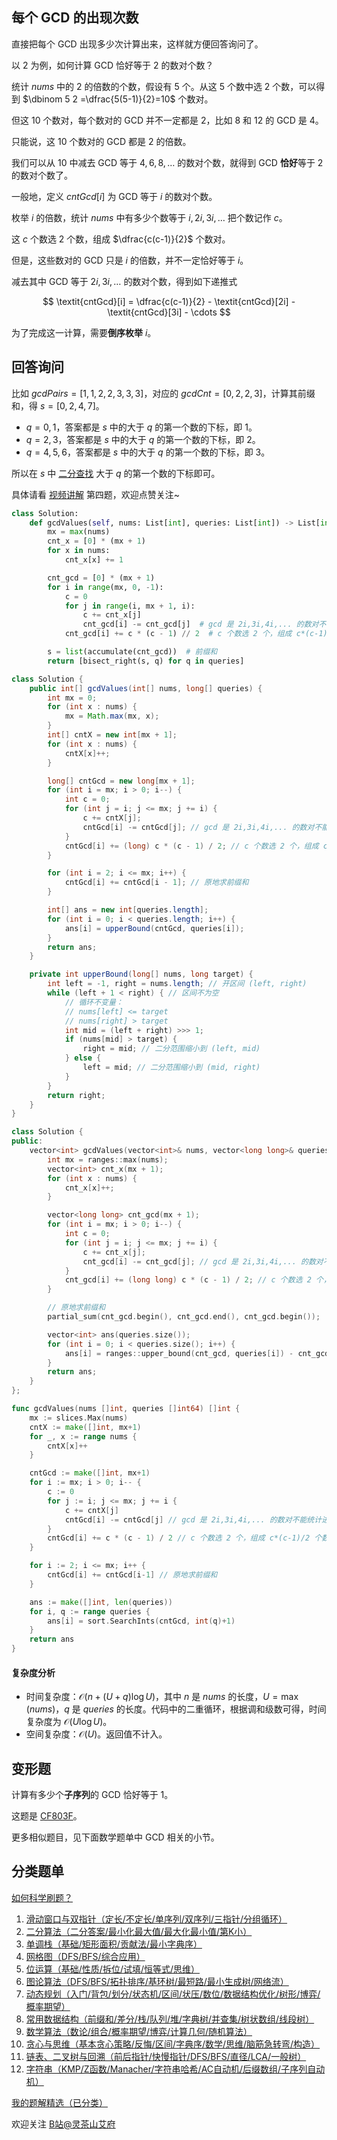 ## 每个 GCD 的出现次数

直接把每个 GCD 出现多少次计算出来，这样就方便回答询问了。

以 $2$ 为例，如何计算 GCD 恰好等于 $2$ 的数对个数？

统计 $\textit{nums}$ 中的 $2$ 的倍数的个数，假设有 $5$ 个。从这 $5$ 个数中选 $2$ 个数，可以得到 $\dbinom 5 2 =\dfrac{5(5-1)}{2}=10$ 个数对。

但这 $10$ 个数对，每个数对的 GCD 并不一定都是 $2$，比如 $8$ 和 $12$ 的 GCD 是 $4$。

只能说，这 $10$ 个数对的 GCD 都是 $2$ 的倍数。

我们可以从 $10$ 中减去 GCD 等于 $4,6,8,\dots$ 的数对个数，就得到 GCD **恰好**等于 $2$ 的数对个数了。

一般地，定义 $\textit{cntGcd}[i]$ 为 GCD 等于 $i$ 的数对个数。

枚举 $i$ 的倍数，统计 $\textit{nums}$ 中有多少个数等于 $i,2i,3i,\dots$ 把个数记作 $c$。

这 $c$ 个数选 $2$ 个数，组成 $\dfrac{c(c-1)}{2}$ 个数对。

但是，这些数对的 GCD 只是 $i$ 的倍数，并不一定恰好等于 $i$。

减去其中 GCD 等于 $2i,3i,\dots$ 的数对个数，得到如下递推式

$$
\textit{cntGcd}[i] = \dfrac{c(c-1)}{2} - \textit{cntGcd}[2i] - \textit{cntGcd}[3i] - \cdots
$$

为了完成这一计算，需要**倒序枚举** $i$。

## 回答询问

比如 $\textit{gcdPairs}=[1,1,2,2,3,3,3]$，对应的 $\textit{gcdCnt}=[0,2,2,3]$，计算其前缀和，得 $s=[0,2,4,7]$。

- $q=0,1$，答案都是 $s$ 中的大于 $q$ 的第一个数的下标，即 $1$。
- $q=2,3$，答案都是 $s$ 中的大于 $q$ 的第一个数的下标，即 $2$。
- $q=4,5,6$，答案都是 $s$ 中的大于 $q$ 的第一个数的下标，即 $3$。

所以在 $s$ 中 [二分查找](https://www.bilibili.com/video/BV1AP41137w7/) 大于 $q$ 的第一个数的下标即可。

具体请看 [视频讲解](https://www.bilibili.com/video/BV15y1iYUE2h/) 第四题，欢迎点赞关注~

```py [sol-Python3]
class Solution:
    def gcdValues(self, nums: List[int], queries: List[int]) -> List[int]:
        mx = max(nums)
        cnt_x = [0] * (mx + 1)
        for x in nums:
            cnt_x[x] += 1

        cnt_gcd = [0] * (mx + 1)
        for i in range(mx, 0, -1):
            c = 0
            for j in range(i, mx + 1, i):
                c += cnt_x[j]
                cnt_gcd[i] -= cnt_gcd[j]  # gcd 是 2i,3i,4i,... 的数对不能统计进来
            cnt_gcd[i] += c * (c - 1) // 2  # c 个数选 2 个，组成 c*(c-1)/2 个数对

        s = list(accumulate(cnt_gcd))  # 前缀和
        return [bisect_right(s, q) for q in queries]
```

```java [sol-Java]
class Solution {
    public int[] gcdValues(int[] nums, long[] queries) {
        int mx = 0;
        for (int x : nums) {
            mx = Math.max(mx, x);
        }
        int[] cntX = new int[mx + 1];
        for (int x : nums) {
            cntX[x]++;
        }

        long[] cntGcd = new long[mx + 1];
        for (int i = mx; i > 0; i--) {
            int c = 0;
            for (int j = i; j <= mx; j += i) {
                c += cntX[j];
                cntGcd[i] -= cntGcd[j]; // gcd 是 2i,3i,4i,... 的数对不能统计进来
            }
            cntGcd[i] += (long) c * (c - 1) / 2; // c 个数选 2 个，组成 c*(c-1)/2 个数对
        }

        for (int i = 2; i <= mx; i++) {
            cntGcd[i] += cntGcd[i - 1]; // 原地求前缀和
        }

        int[] ans = new int[queries.length];
        for (int i = 0; i < queries.length; i++) {
            ans[i] = upperBound(cntGcd, queries[i]);
        }
        return ans;
    }

    private int upperBound(long[] nums, long target) {
        int left = -1, right = nums.length; // 开区间 (left, right)
        while (left + 1 < right) { // 区间不为空
            // 循环不变量：
            // nums[left] <= target
            // nums[right] > target
            int mid = (left + right) >>> 1;
            if (nums[mid] > target) {
                right = mid; // 二分范围缩小到 (left, mid)
            } else {
                left = mid; // 二分范围缩小到 (mid, right)
            }
        }
        return right;
    }
}
```

```cpp [sol-C++]
class Solution {
public:
    vector<int> gcdValues(vector<int>& nums, vector<long long>& queries) {
        int mx = ranges::max(nums);
        vector<int> cnt_x(mx + 1);
        for (int x : nums) {
            cnt_x[x]++;
        }

        vector<long long> cnt_gcd(mx + 1);
        for (int i = mx; i > 0; i--) {
            int c = 0;
            for (int j = i; j <= mx; j += i) {
                c += cnt_x[j];
                cnt_gcd[i] -= cnt_gcd[j]; // gcd 是 2i,3i,4i,... 的数对不能统计进来
            }
            cnt_gcd[i] += (long long) c * (c - 1) / 2; // c 个数选 2 个，组成 c*(c-1)/2 个数对
        }

        // 原地求前缀和
        partial_sum(cnt_gcd.begin(), cnt_gcd.end(), cnt_gcd.begin());

        vector<int> ans(queries.size());
        for (int i = 0; i < queries.size(); i++) {
            ans[i] = ranges::upper_bound(cnt_gcd, queries[i]) - cnt_gcd.begin();
        }
        return ans;
    }
};
```

```go [sol-Go]
func gcdValues(nums []int, queries []int64) []int {
	mx := slices.Max(nums)
	cntX := make([]int, mx+1)
	for _, x := range nums {
		cntX[x]++
	}

	cntGcd := make([]int, mx+1)
	for i := mx; i > 0; i-- {
		c := 0
		for j := i; j <= mx; j += i {
			c += cntX[j]
			cntGcd[i] -= cntGcd[j] // gcd 是 2i,3i,4i,... 的数对不能统计进来
		}
		cntGcd[i] += c * (c - 1) / 2 // c 个数选 2 个，组成 c*(c-1)/2 个数对
	}

	for i := 2; i <= mx; i++ {
		cntGcd[i] += cntGcd[i-1] // 原地求前缀和
	}

	ans := make([]int, len(queries))
	for i, q := range queries {
		ans[i] = sort.SearchInts(cntGcd, int(q)+1)
	}
	return ans
}
```

#### 复杂度分析

- 时间复杂度：$\mathcal{O}(n + (U+q)\log U)$，其中 $n$ 是 $\textit{nums}$ 的长度，$U=\max(\textit{nums})$，$q$ 是 $\textit{queries}$ 的长度。代码中的二重循环，根据调和级数可得，时间复杂度为 $\mathcal{O}(U\log U)$。
- 空间复杂度：$\mathcal{O}(U)$。返回值不计入。

## 变形题

计算有多少个**子序列**的 GCD 恰好等于 $1$。

这题是 [CF803F](https://codeforces.com/problemset/problem/803/F)。

更多相似题目，见下面数学题单中 GCD 相关的小节。

## 分类题单

[如何科学刷题？](https://leetcode.cn/circle/discuss/RvFUtj/)

1. [滑动窗口与双指针（定长/不定长/单序列/双序列/三指针/分组循环）](https://leetcode.cn/circle/discuss/0viNMK/)
2. [二分算法（二分答案/最小化最大值/最大化最小值/第K小）](https://leetcode.cn/circle/discuss/SqopEo/)
3. [单调栈（基础/矩形面积/贡献法/最小字典序）](https://leetcode.cn/circle/discuss/9oZFK9/)
4. [网格图（DFS/BFS/综合应用）](https://leetcode.cn/circle/discuss/YiXPXW/)
5. [位运算（基础/性质/拆位/试填/恒等式/思维）](https://leetcode.cn/circle/discuss/dHn9Vk/)
6. [图论算法（DFS/BFS/拓扑排序/基环树/最短路/最小生成树/网络流）](https://leetcode.cn/circle/discuss/01LUak/)
7. [动态规划（入门/背包/划分/状态机/区间/状压/数位/数据结构优化/树形/博弈/概率期望）](https://leetcode.cn/circle/discuss/tXLS3i/)
8. [常用数据结构（前缀和/差分/栈/队列/堆/字典树/并查集/树状数组/线段树）](https://leetcode.cn/circle/discuss/mOr1u6/)
9. [数学算法（数论/组合/概率期望/博弈/计算几何/随机算法）](https://leetcode.cn/circle/discuss/IYT3ss/)
10. [贪心与思维（基本贪心策略/反悔/区间/字典序/数学/思维/脑筋急转弯/构造）](https://leetcode.cn/circle/discuss/g6KTKL/)
11. [链表、二叉树与回溯（前后指针/快慢指针/DFS/BFS/直径/LCA/一般树）](https://leetcode.cn/circle/discuss/K0n2gO/)
12. [字符串（KMP/Z函数/Manacher/字符串哈希/AC自动机/后缀数组/子序列自动机）](https://leetcode.cn/circle/discuss/SJFwQI/)

[我的题解精选（已分类）](https://github.com/EndlessCheng/codeforces-go/blob/master/leetcode/SOLUTIONS.md)

欢迎关注 [B站@灵茶山艾府](https://space.bilibili.com/206214)

